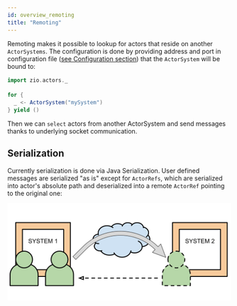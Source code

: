 ```yaml
---
id: overview_remoting
title: "Remoting"
---
```


Remoting makes it possible to lookup for actors that reside on another `ActorSystems`.
The configuration is done by providing address and port in configuration file 
([see Configuration section](basics.md#configuration)) that the `ActorSystem` will be bound to:

```scala mdoc:silent
import zio.actors._

for {
  _ <- ActorSystem("mySystem")
} yield ()
```

Then we can `select` actors from another ActorSystem and send messages thanks to underlying socket communication.

## Serialization

Currently serialization is done via Java Serialization. 
User defined messages are serialized "as is" except for `ActorRefs`, 
which are serialized into actor's absolute path and deserialized into a remote `ActorRef` pointing to the original one:

![diagram](../assets/remote.svg)
